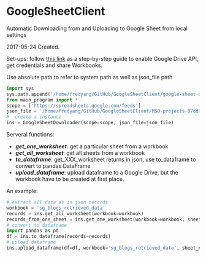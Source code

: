 # GoogleSheetClient
Automatic Downloading from and Uploading to Google Sheet from local settings

2017-05-24
Created.

Set-ups:
follow [this link](https://www.twilio.com/blog/2017/02/an-easy-way-to-read-and-write-to-a-google-spreadsheet-in-python.html) as a step-by-step guide to enable Google Drive API, get credentials and share Workbooks.

Use absolute path to refer to system path as well as json_file path
```python
import sys
sys.path.append('/home/fredyang/GitHub/GoogleSheetClient/google-sheet-downloader')
from main_program import *
scope = ['https://spreadsheets.google.com/feeds']
json_file = '/home/fredyang/GitHub/GoogleSheetClient/MSO-projects-87dd9cc7a873.json'
#  create a instance
ins = GoogleSheetDownloader(scope=scope, json_file=json_file)
```


Serveral functions:

- ***get_one_worksheet***: get a particular sheet from a workbook
- ***get_all_worksheet***: get all sheets from a workbook
- ***to_dataframe***: get_XXX_worksheet returns in json, use to_dataframe to convert to pandas DataFrame
- ***upload_dataframe***: upload dataframe to a Google Drive, but the workbook have to be created at first place.

An example:
```python
# extract all data as in json records
workbook = 'sg_blogs_retrieved_data'
records = ins.get_all_worksheet(workbook=workbook)
records_from_one_sheet = ins.get_one_worksheet(workbook=workbook, sheet_name="test")
# convert to dataframe
import pandas as pd
df = ins.to_dataframe(records=records)
# upload dataframe
ins.upload_dataframe(df=df, workbook='sg_blogs_retrieved_data', sheet_name='test')
```
